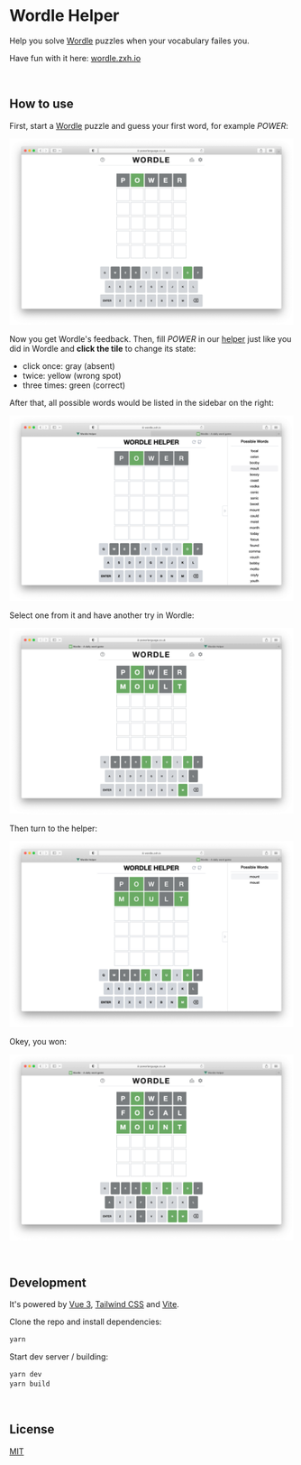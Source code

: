 # Wordle Helper

Help you solve [Wordle](https://www.powerlanguage.co.uk/wordle/) puzzles when your vocabulary failes you.

Have fun with it here: [wordle.zxh.io](https://wordle.zxh.io)


&nbsp;

## How to use

First, start a [Wordle](https://www.powerlanguage.co.uk/wordle/) puzzle and guess your first word, for example *POWER*:

![](screenshots/wordle-1.png)

Now you get Wordle's feedback. Then, fill *POWER* in our [helper](https://wordle.zxh.io) just like you did in Wordle and **click the tile** to change its state:

- click once: gray (absent)
- twice: yellow (wrong spot)
- three times: green (correct)

After that, all possible words would be listed in the sidebar on the right:

![](screenshots/helper-1.png)

Select one from it and have another try in Wordle:

![](screenshots/wordle-2.png)

Then turn to the helper:

![](screenshots/helper-2.png)

Okey, you won:

![](screenshots/wordle-success.png)



&nbsp;

## Development

It's powered by [Vue 3](https://v3.vuejs.org/), [Tailwind CSS](https://tailwindcss.com) and [Vite](https://vitejs.dev/).

Clone the repo and install dependencies:

```bash
yarn
```

Start dev server / building:

```bash
yarn dev
yarn build
```


&nbsp;

## License

[MIT](LICENSE)
